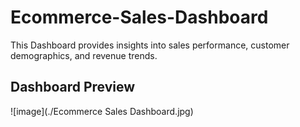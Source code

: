 # Ecommerce-Sales-Dashboard
This Dashboard provides insights into sales performance, customer demographics, and revenue trends.

## Dashboard Preview
![image](./Ecommerce Sales Dashboard.jpg)
